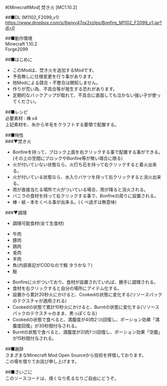 #[MinecraftMod] 焚き火 [MC1.10.2]<br>

##■DL (M1102_F2099_v1)<br>
https://www.dropbox.com/s/8wiyv47ox2xzlps/Bonfire_M1102_F2099_v1.jar?dl=0<br>

##■動作環境<br>
Minecraft 1.10.2<br>
Forge2099<br>

##■はじめに<br>
* このModは、焚き火を追加するModです。
* 予告無しに仕様変更を行う事があります。
* 他Modによる競合・不整合は関知しません。
* 作りが荒い為、不具合等が発生する恐れがあります。
* 定期的なバックアップが取れて、不具合に直面しても泣かない強い子が使ってください。

##■レシピ<br>
必要素材 : 棒 x4<br>
上記素材を、糸から羊毛をクラフトする要領で配置する。<br>

##■特性<br>
###▼焚き火<br>
* Bonfireを持って、ブロック上面を右クリックする事で配置する事ができる。<br>
(その上の空間にブロックやBonfire等が無い場合に限る)<br>
* 火が付いていない状態なら、火打ち石を持って右クリックすると着火出来る。
* 火が付いている状態なら、水入りバケツを持って右クリックすると消火出来る。
* 雨が直接当たる場所で火がついている場合、雨が降ると消火される。
* バニラの食材を持って右クリックする事で、Bonfireの周りに設置される。
* 棒・紙・本をくべる事が出来る。(くべ過ぎは無意味)

###▼調理<br>
* 調理可能食材(全て生食材)<br>
 - 牛肉
 - 豚肉
 - 鶏肉
 - 兎肉
 - 羊肉
 - 魚(内部表記がCODなので鱈 タラかな？)
 - 鮭
* Bonfireに火がついており、食材が設置されていれば、勝手に調理される。
* 食材を右クリックすると自分の場所にアイテム化する。
* 設置から累計20秒火にかけると、Cookedの状態に変化する(リソースパックのテクスチャが適用される)
* Cookedの状態で累計10秒火にかけると、Burntの状態に変化する(リソースパックのテクスチャのまま、黒っぽくなる)
* Cookedの状態で食べると、満腹度が4(肉2つ)回復し、ポーション効果「満腹度回復」が30秒間付与される。
* Burntの状態で食べると、満腹度が2(肉1つ)回復し、ポーション効果「空腹」が15秒間付与される。

##■謝辞<br>
さまざまなMinecraft Mod Open Sourceから技術を拝借しております。<br>
この場を借りてお詫び申し上げます。<br>

##■さいごに<br>
このソースコードは、焼くなり炙るなりご自由にどうぞ。

